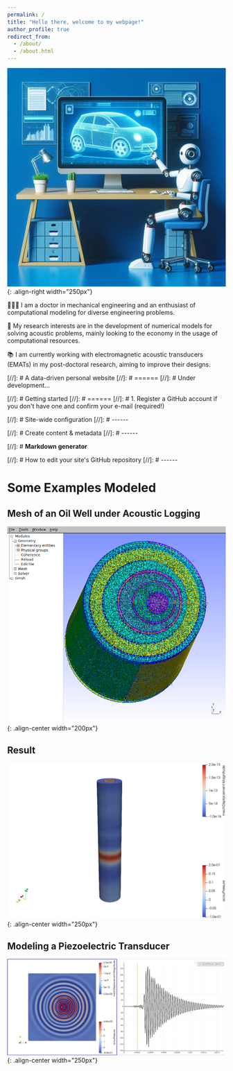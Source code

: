 ```yaml
---
permalink: /
title: "Hello there, welcome to my webpage!"
author_profile: true
redirect_from: 
  - /about/
  - /about.html
---
```


![Illustration of modeling engineering machines using computer](/images/image__my_webpage.jpeg){: .align-right width="250px"}

👨🏻‍💻 I am a doctor in mechanical engineering and an enthusiast of computational modeling for diverse engineering problems. 

🔬 My research interests are in the development of numerical models for solving acoustic problems, mainly looking to the economy in the usage of computational resources.

📚 I am currently working with electromagnetic acoustic transducers (EMATs) in my post-doctoral research, aiming to improve their designs.

[//]: # A data-driven personal website
[//]: # ======
[//]: # Under development...

[//]: # Getting started
[//]: # ======
[//]: # 1. Register a GitHub account if you don't have one and confirm your e-mail (required!)

[//]: # Site-wide configuration
[//]: # ------


[//]: # Create content & metadata
[//]: # ------


[//]: # **Markdown generator**


[//]: # How to edit your site's GitHub repository
[//]: # ------

# Some Examples Modeled

## Mesh of an Oil Well under Acoustic Logging 
![Image of a mesh of an oil well](/images/GMSH_3pipes_3D_mesh_eccentricity_cut.png){: .align-center width="200px"}

## Result 
![Image of an oil well](/images/Well_Simulation.png){: .align-center width="250px"}

## Modeling a Piezoelectric Transducer 
![Image of a piezoelectric transducer](/images/Piezo_CFS_acoustic.png){: .align-center width="250px"}



